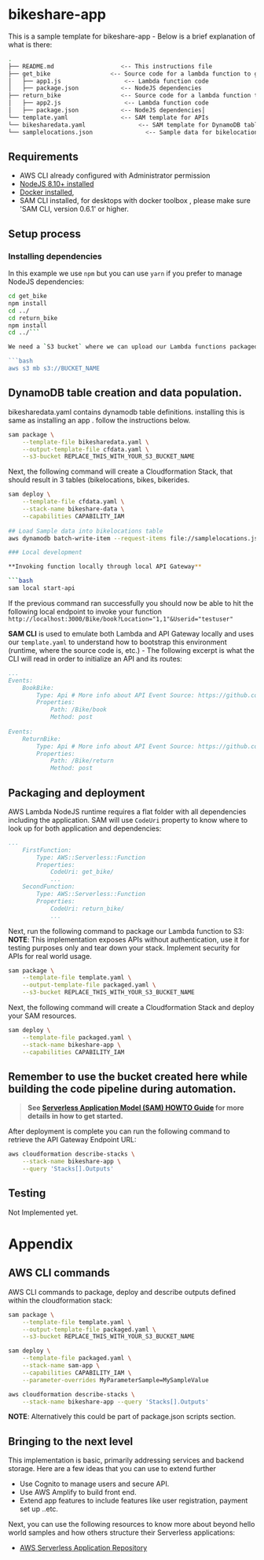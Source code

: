 # bikeshare-app

This is a sample template for bikeshare-app - Below is a brief explanation of what is there:

```bash
.
├── README.md                   <-- This instructions file
├── get_bike                 <-- Source code for a lambda function to get a bike
│   ├── app1.js                  <-- Lambda function code
│   ├── package.json            <-- NodeJS dependencies
├── return_bike                 <-- Source code for a lambda function to return a bike
│   ├── app2.js                  <-- Lambda function code
│   ├── package.json            <-- NodeJS dependencies│   
└── template.yaml               <-- SAM template for APIs
└── bikesharedata.yaml               <-- SAM template for DynamoDB tables
└── samplelocations.json               <-- Sample data for bikelocations table.

```

## Requirements

* AWS CLI already configured with Administrator permission
* [NodeJS 8.10+ installed](https://nodejs.org/en/download/)
* [Docker installed](https://www.docker.com/community-edition), 
* SAM CLI installed, for desktops with docker toolbox , please make sure 'SAM CLI, version 0.6.1' or higher.

## Setup process

### Installing dependencies

In this example we use `npm` but you can use `yarn` if you prefer to manage NodeJS dependencies:

```bash
cd get_bike
npm install
cd ../
cd return_bike
npm install
cd ../```

We need a `S3 bucket` where we can upload our Lambda functions packaged as ZIP before we deploy anything - If you don't have a S3 bucket to store code artifacts then this is a good time to create one:

```bash
aws s3 mb s3://BUCKET_NAME
```

## DynamoDB table creation and data population.
bikesharedata.yaml contains dynamodb table definitions. installing this is same as installing an app . follow the instructions below.
```bash
sam package \
    --template-file bikesharedata.yaml \
    --output-template-file cfdata.yaml \
    --s3-bucket REPLACE_THIS_WITH_YOUR_S3_BUCKET_NAME
```

Next, the following command will create a Cloudformation Stack, that should result in 3 tables (bikelocations, bikes, bikerides.

```bash
sam deploy \
    --template-file cfdata.yaml \
    --stack-name bikeshare-data \
    --capabilities CAPABILITY_IAM
    
## Load Sample data into bikelocations table
aws dynamodb batch-write-item --request-items file://samplelocations.json

### Local development

**Invoking function locally through local API Gateway**

```bash
sam local start-api
```

If the previous command ran successfully you should now be able to hit the following local endpoint to invoke your function `http://localhost:3000/Bike/book?Location="1,1"&Userid="testuser"`

**SAM CLI** is used to emulate both Lambda and API Gateway locally and uses our `template.yaml` to understand how to bootstrap this environment (runtime, where the source code is, etc.) - The following excerpt is what the CLI will read in order to initialize an API and its routes:

```yaml
...
Events:
    BookBike:
        Type: Api # More info about API Event Source: https://github.com/awslabs/serverless-application-model/blob/master/versions/2016-10-31.md#api
        Properties:
            Path: /Bike/book
            Method: post
            
Events:
    ReturnBike:
        Type: Api # More info about API Event Source: https://github.com/awslabs/serverless-application-model/blob/master/versions/2016-10-31.md#api
        Properties:
            Path: /Bike/return
            Method: post
```

## Packaging and deployment

AWS Lambda NodeJS runtime requires a flat folder with all dependencies including the application. SAM will use `CodeUri` property to know where to look up for both application and dependencies:

```yaml
...
    FirstFunction:
        Type: AWS::Serverless::Function
        Properties:
            CodeUri: get_bike/
            ...
    SecondFunction:
        Type: AWS::Serverless::Function
        Properties:
            CodeUri: return_bike/
            ...
```



Next, run the following command to package our Lambda function to S3:
**NOTE**:  This implementation exposes APIs without authentication, use it for testing purposes only and tear down your stack. Implement security for APIs for real world usage.

```bash
sam package \
    --template-file template.yaml \
    --output-template-file packaged.yaml \
    --s3-bucket REPLACE_THIS_WITH_YOUR_S3_BUCKET_NAME
```

Next, the following command will create a Cloudformation Stack and deploy your SAM resources.

```bash
sam deploy \
    --template-file packaged.yaml \
    --stack-name bikeshare-app \
    --capabilities CAPABILITY_IAM
```

## Remember to use the bucket created here while building the code pipeline during automation.

> **See [Serverless Application Model (SAM) HOWTO Guide](https://github.com/awslabs/serverless-application-model/blob/master/HOWTO.md) for more details in how to get started.**

After deployment is complete you can run the following command to retrieve the API Gateway Endpoint URL:

```bash
aws cloudformation describe-stacks \
    --stack-name bikeshare-app \
    --query 'Stacks[].Outputs'
``` 

## Testing
Not Implemented yet.


# Appendix

## AWS CLI commands

AWS CLI commands to package, deploy and describe outputs defined within the cloudformation stack:

```bash
sam package \
    --template-file template.yaml \
    --output-template-file packaged.yaml \
    --s3-bucket REPLACE_THIS_WITH_YOUR_S3_BUCKET_NAME

sam deploy \
    --template-file packaged.yaml \
    --stack-name sam-app \
    --capabilities CAPABILITY_IAM \
    --parameter-overrides MyParameterSample=MySampleValue

aws cloudformation describe-stacks \
    --stack-name bikeshare-app --query 'Stacks[].Outputs'
```

**NOTE**: Alternatively this could be part of package.json scripts section.

## Bringing to the next level

This implementation is basic, primarily addressing services and backend storage.
Here are a few ideas that you can use to extend further

* Use Cognito to manage users and secure API.
* Use AWS Amplify to build front end.
* Extend app features to include features like user registration, payment set up ..etc.

Next, you can use the following resources to know more about beyond hello world samples and how others structure their Serverless applications:

* [AWS Serverless Application Repository](https://aws.amazon.com/serverless/serverlessrepo/)

